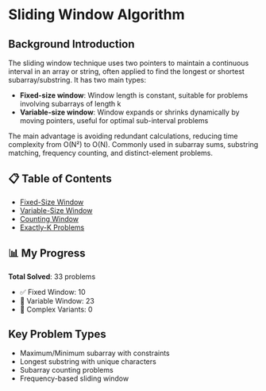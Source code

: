 # Sliding Window Algorithm

## Background Introduction
The sliding window technique uses two pointers to maintain a continuous interval in an array or string, often applied to find the longest or shortest subarray/substring. It has two main types: 

- **Fixed-size window**: Window length is constant, suitable for problems involving subarrays of length k
- **Variable-size window**: Window expands or shrinks dynamically by moving pointers, useful for optimal sub-interval problems

The main advantage is avoiding redundant calculations, reducing time complexity from O(N²) to O(N). Commonly used in subarray sums, substring matching, frequency counting, and distinct-element problems.

## 📋 Table of Contents
- [Fixed-Size Window](./Fix-window.md)
- [Variable-Size Window](./Variable-Window.md)
- [Counting Window](./Counting-Window.md)
- [Exactly-K Problems](./Exactly-K-problems.md)

## 📊 My Progress
**Total Solved**: 33 problems
- ✅ Fixed Window: 10
- 🔄 Variable Window: 23  
- 🚧 Complex Variants: 0

## Key Problem Types
- Maximum/Minimum subarray with constraints
- Longest substring with unique characters
- Subarray counting problems
- Frequency-based sliding window
